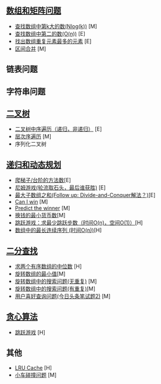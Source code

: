 ## [数组和矩阵问题](./src/Leetcode/Array/)
- [查找数组中第k大的数(Nlog(k))](./src/Leetcode/Array/L_215_Kth_Largest_Element_in_an_Array.java) [M]
- [查找数组中第二的数(O(n))](./src/Leetcode/Array/J_852_Second_Largest_Num_In_Array.java) [E]
- [找出数组重复元素最多的元素](./src/Leetcode/Array/J_854_Most_Frequent_Num_In_Array.java) [E]
- [区间合并](./src/Leetcode/Array/L_056_Merge_Intervals.java) [M]

## 链表问题

## 字符串问题

## [二叉树](./src/Leetcode/Tree)
- [二叉树中序遍历（递归，非递归）](src/Leetcode/Tree/L_094_Binary_Tree_Inorder_Traversal.java) [E]
- [层次序遍历](src/Leetcode/Tree/L_102_Binary_Tree_Level_Order_Traversal.java) [M]
- 序列化二叉树

## [递归和动态规划](./src/Leetcode/DP)
- [爬梯子/台阶的方法数](src/Leetcode/DP/L_070_Climbing_Stairs.java)[E]
- [尼姆游戏(轮流取石头，最后谁获胜)](src/Leetcode/DP/L_292_Nim_Game.java) [E]
- [最大子数组之和(Follow up: Divide-and-Conquer解法？)](./src/Leetcode/DP/L_053_Maximum_Subarray.java)[E]
- [Can I win](src/Leetcode/DP/L_464_Can_I_Win.java) [M]
- [Predict the winner](src/Leetcode/DP/L_486_Predict_The_Winner.java) [M]
- [换钱的最小货币数](src/Leetcode/DP/L_322_Coin_Change.java)[M]
- [跳跃游戏：求最少跳跃步数（时间O(n)，空间O(1)）](src/Leetcode/DP/L_045_Jump_Game_II.java)[H]
- [数组中的最长连续序列 (时间O(n))](src/Leetcode/DP/L_128_Longest_Consecutive_Sequence.java)[H]

## [二分查找](src/Leetcode/Binary_Search/)
- [求两个有序数组的中位数](src/Leetcode/Binary_Search/L_004_Median_of_Two_Sorted_Arrays.java) [H]
- [旋转数组的最小值](src/Leetcode/Binary_Search/L_153_Find_Minimum_in_Rotated_Sorted_Array.java)[M]
- [旋转数组中的搜索问题(无重复)](src/Leetcode/Binary_Search/L_033_Search_In_Rotated_Sort_Array.java) [M]
- [旋转数组中的搜索问题(有重复)](src/Leetcode/Binary_Search/L_081_Search_in_Rotated_Sorted_Array_II.java)[M]
- [用户喜好查询问题(今日头条笔试题2)](src/MOCK/JRTT_02.java) [M]

## [贪心算法](./src/Leetcode/Greedy/)
- [跳跃游戏](./src/Leetcode/Greedy/L_055_Jump_Game.java) [H]

## 其他
- [LRU Cache](src/Leetcode/L_146_LRU_Cache.java) [H]
- [小车碰撞问题](./src/MOCK/DaJiang_03.java) [M]

